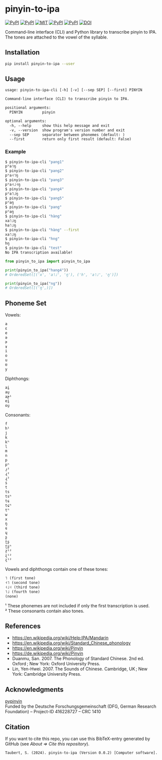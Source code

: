 # pinyin-to-ipa

[![PyPI](https://img.shields.io/pypi/v/pinyin-to-ipa.svg)](https://pypi.python.org/pypi/pinyin-to-ipa)
[![PyPI](https://img.shields.io/pypi/pyversions/pinyin-to-ipa.svg)](https://pypi.python.org/pypi/pinyin-to-ipa)
[![MIT](https://img.shields.io/github/license/stefantaubert/pinyin-to-ipa.svg)](https://github.com/stefantaubert/pinyin-to-ipa/blob/master/LICENSE)
[![PyPI](https://img.shields.io/pypi/wheel/pinyin-to-ipa.svg)](https://pypi.python.org/pypi/pinyin-to-ipa)
[![PyPI](https://img.shields.io/pypi/implementation/pinyin-to-ipa.svg)](https://pypi.python.org/pypi/pinyin-to-ipa)
[![DOI](https://zenodo.org/badge/DOI/10.5281/zenodo.7524691.svg)](https://doi.org/10.5281/zenodo.7524691)

Command-line interface (CLI) and Python library to transcribe pinyin to IPA.
The tones are attached to the vowel of the syllable.

## Installation

```sh
pip install pinyin-to-ipa --user
```

## Usage

```txt
usage: pinyin-to-ipa-cli [-h] [-v] [--sep SEP] [--first] PINYIN

Command-line interface (CLI) to transcribe pinyin to IPA.

positional arguments:
  PINYIN         pinyin

optional arguments:
  -h, --help     show this help message and exit
  -v, --version  show program's version number and exit
  --sep SEP      separator between phonemes (default: )
  --first        return only first result (default: False)
```

### Example

```sh
$ pinyin-to-ipa-cli "pang1" 
pʰa˥ŋ
$ pinyin-to-ipa-cli "pang2" 
pʰa˧˥ŋ
$ pinyin-to-ipa-cli "pang3" 
pʰa˧˩˧ŋ
$ pinyin-to-ipa-cli "pang4" 
pʰa˥˩ŋ
$ pinyin-to-ipa-cli "pang5" 
pʰaŋ
$ pinyin-to-ipa-cli "pang" 
pʰaŋ
$ pinyin-to-ipa-cli "hàng" 
xa˥˩ŋ
ha˥˩ŋ
$ pinyin-to-ipa-cli "hàng" --first
xa˥˩ŋ
$ pinyin-to-ipa-cli "hng" 
hŋ
$ pinyin-to-ipa-cli "test" 
No IPA transcription available!
```

```py
from pinyin_to_ipa import pinyin_to_ipa

print(pinyin_to_ipa("hang4"))
# OrderedSet([('x', 'a˥˩', 'ŋ'), ('h', 'a˥˩', 'ŋ')])

print(pinyin_to_ipa("ng"))
# OrderedSet([('ŋ',)])
```

## Phoneme Set

Vowels:

```txt
a
ɛ
e
ə
ɚ
ɤ
i
o
u
ʊ
y
```

Diphthongs:

```txt
ai̯
au̯
aɚ̯¹
ei̯
ou̯
```

Consonants:

```txt
f
h¹
j
k
kʰ
l
m
n
p
pʰ
ɹ̩²
ɻ²
ɻ̩²
s
t
ts
tsʰ
tɕ
tɕʰ
tʰ
w
x
ŋ
ɕ
ɥ
ʂ
ʈʂ
ʈʂʰ
z̩¹²
ʐ¹²
ʐ̩¹²
```

Vowels and diphthongs contain one of these tones:

```txt
˥ (first tone)
˧˥ (second tone)
˧˩˧ (third tone)
˥˩ (fourth tone)
(none)
```

¹ These phonemes are not included if only the first transcription is used. \
² These consonants contain also tones.

## References

- https://en.wikipedia.org/wiki/Help:IPA/Mandarin
- https://en.wikipedia.org/wiki/Standard_Chinese_phonology
- https://en.wikipedia.org/wiki/Pinyin
- https://de.wikipedia.org/wiki/Pinyin
- Duanmu, San. 2007. The Phonology of Standard Chinese. 2nd ed. Oxford ; New York: Oxford University Press.
- Lin, Yen-Hwei. 2007. The Sounds of Chinese. Cambridge, UK ; New York: Cambridge University Press.

## Acknowledgments

[pypinyin](https://github.com/mozillazg/python-pinyin) \
Funded by the Deutsche Forschungsgemeinschaft (DFG, German Research Foundation) – Project-ID 416228727 – CRC 1410

## Citation

If you want to cite this repo, you can use this BibTeX-entry generated by GitHub (see *About => Cite this repository*).

```txt
Taubert, S. (2024). pinyin-to-ipa (Version 0.0.2) [Computer software]. https://doi.org/10.5281/zenodo.10554720
```
